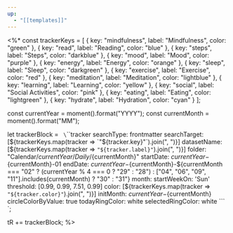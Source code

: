 ```yaml
---
up:
  - "[[templates]]"
---
```

<%*
const trackerKeys = [
  { key: "mindfulness", label: "Mindfulness", color: "green" },
  { key: "read", label: "Reading", color: "blue" },
  { key: "steps", label: "Steps", color: "darkblue" },
  { key: "mood", label: "Mood", color: "purple" },
  { key: "energy", label: "Energy", color: "orange" },
  { key: "sleep", label: "Sleep", color: "darkgreen" },
  { key: "exercise", label: "Exercise", color: "red" },
  { key: "meditation", label: "Meditation", color: "lightblue" },
  { key: "learning", label: "Learning", color: "yellow" },
  { key: "social", label: "Social Activities", color: "pink" },
  { key: "eating", label: "Eating", color: "lightgreen" },
  { key: "hydrate", label: "Hydration", color: "cyan" }
];

const currentYear = moment().format("YYYY");
const currentMonth = moment().format("MM");

let trackerBlock = `
\`\`\`tracker
searchType: frontmatter
searchTarget: [${trackerKeys.map(tracker => `"${tracker.key}"`).join(", ")}]
datasetName: [${trackerKeys.map(tracker => `"${tracker.label}"`).join(", ")}]
folder: "Calendar/${currentYear}/Daily/${currentMonth}"
startDate: ${currentYear}-${currentMonth}-01
endDate: ${currentYear}-${currentMonth}-${currentMonth === "02" ? (currentYear % 4 === 0 ? "29" : "28") : ["04", "06", "09", "11"].includes(currentMonth) ? "30" : "31"}
month:
  startWeekOn: 'Sun'
  threshold: [0.99, 0.99, 7.51, 0.99]
  color: [${trackerKeys.map(tracker => `"${tracker.color}"`).join(", ")}]
  initMonth: ${currentYear}-${currentMonth}
  circleColorByValue: true
  todayRingColor: white
  selectedRingColor: white
\`\`\`
`;

tR += trackerBlock;
%>
